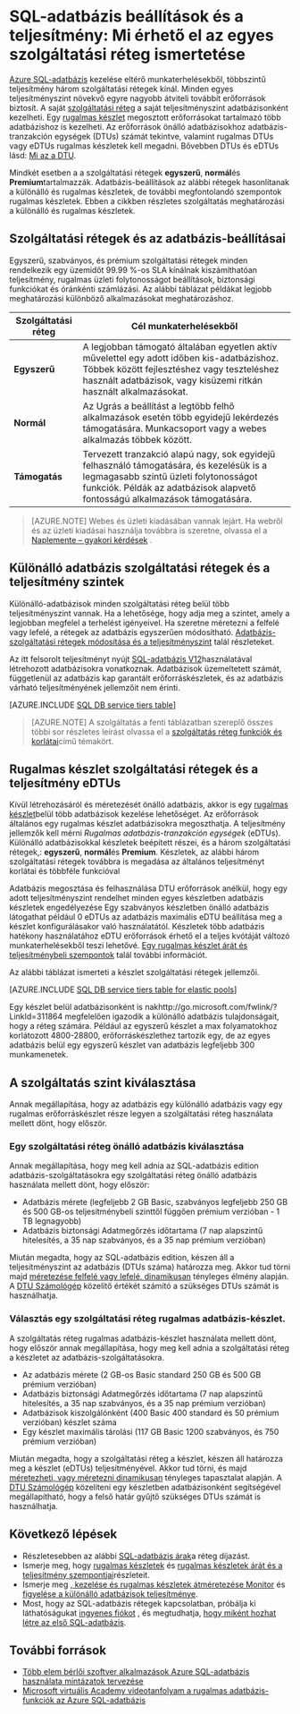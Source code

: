 <properties
    pageTitle="SQL-adatbázis teljesítmény és beállítások: rétegek szolgáltatás |} Microsoft Azure"
    description="SQL-adatbázis teljesítmény és üzleti folytonosságot szolgáltatások egyenleg a költség- és videofunkcióinak szerint átméretezheti, hogy a szolgáltatás meghatározási összehasonlítása."
    keywords="adatbázis-beállítások adatbázis teljesítménye"
    services="sql-database"
    documentationCenter=""
    authors="CarlRabeler"
    manager="jhubbard"
    editor="CarlRabeler"/>

<tags
    ms.service="sql-database"
    ms.devlang="na"
    ms.topic="get-started-article"
    ms.tgt_pltfrm="na"
    ms.workload="data-management"
    ms.date="08/10/2016"
    ms.author="carlrab"/>

# <a name="sql-database-options-and-performance-understand-whats-available-in-each-service-tier"></a>SQL-adatbázis beállítások és a teljesítmény: Mi érhető el az egyes szolgáltatási réteg ismertetése

[Azure SQL-adatbázis](sql-database-technical-overview.md) kezelése eltérő munkaterhelésekből, többszintű teljesítmény három szolgáltatási rétegek kínál. Minden egyes teljesítményszint növekvő egyre nagyobb átviteli továbbít erőforrások biztosít. A saját [szolgáltatási réteg](sql-database-service-tiers.md#standalone-database-service-tiers-and-performance-levels) a saját teljesítményszint adatbázisonként kezelheti. Egy [rugalmas készlet](sql-database-service-tiers.md#elastic-pool-service-tiers-and-performance-in-edtus) megosztott erőforrásokat tartalmazó több adatbázishoz is kezelheti. Az erőforrások önálló adatbázisokhoz adatbázis-tranzakción egységek (DTUs) számát tekintve, valamint rugalmas DTUs vagy eDTUs rugalmas készletek kell megadni. Bővebben DTUs és eDTUs lásd: [Mi az a DTU](sql-database-what-is-a-dtu.md). 

Mindkét esetben a a szolgáltatási rétegek **egyszerű**, **normál**és **Premium**tartalmazzák. Adatbázis-beállítások az alábbi rétegek hasonlítanak a különálló és rugalmas készletek, de további megfontolandó szempontok rugalmas készletek. Ebben a cikkben részletes szolgáltatás meghatározási a különálló és rugalmas készletek.

## <a name="service-tiers-and-database-options"></a>Szolgáltatási rétegek és az adatbázis-beállításai
Egyszerű, szabványos, és prémium szolgáltatási rétegek minden rendelkezik egy üzemidőt 99.99 %-os SLA kínálnak kiszámíthatóan teljesítmény, rugalmas üzleti folytonosságot beállítások, biztonsági funkciókat és óránkénti számlázási. Az alábbi táblázat példákat legjobb meghatározási különböző alkalmazásokat meghatározáshoz.

| Szolgáltatási réteg | Cél munkaterhelésekből |
|---|---|
| **Egyszerű** | A legjobban támogató általában egyetlen aktív művelettel egy adott időben kis-adatbázishoz. Többek között fejlesztéshez vagy teszteléshez használt adatbázisok, vagy kisüzemi ritkán használt alkalmazásokat. |
| **Normál** | Az Ugrás a beállítást a legtöbb felhő alkalmazások esetén több egyidejű lekérdezés támogatására. Munkacsoport vagy a webes alkalmazás többek között. |
| **Támogatás** | Tervezett tranzakció alapú nagy, sok egyidejű felhasználó támogatására, és kezelésük is a legmagasabb szintű üzleti folytonosságot funkciók. Példák az adatbázisok alapvető fontosságú alkalmazások támogatására. |

>[AZURE.NOTE] Webes és üzleti kiadásában vannak lejárt. Ha webről és az üzleti kiadásai használja továbbra is szeretne, olvassa el a [Naplemente – gyakori kérdések](https://azure.microsoft.com/pricing/details/sql-database/web-business/) .

## <a name="standalone-database-service-tiers-and-performance-levels"></a>Különálló adatbázis szolgáltatási rétegek és a teljesítmény szintek
Különálló-adatbázisok minden szolgáltatási réteg belül több teljesítményszint vannak. Ha a lehetősége, hogy adja meg a szintet, amely a legjobban megfelel a terhelést igényeivel. Ha szeretne méretezni a felfelé vagy lefelé, a rétegek az adatbázis egyszerűen módosítható. [Adatbázis-szolgáltatási rétegek módosítása és a teljesítményszint](sql-database-scale-up.md) talál részleteket.

Az itt felsorolt teljesítményt nyújt [SQL-adatbázis V12](sql-database-v12-whats-new.md)használatával létrehozott adatbázisokra vonatkoznak. Adatbázisok üzemeltetett számát, függetlenül az adatbázis kap garantált erőforráskészletek, és az adatbázis várható teljesítményének jellemzőit nem érinti.

[AZURE.INCLUDE [SQL DB service tiers table](../../includes/sql-database-service-tiers-table.md)]

>[AZURE.NOTE] A szolgáltatás a fenti táblázatban szereplő összes többi sor részletes leírást olvassa el a [szolgáltatás réteg funkciók és korlátai](sql-database-performance-guidance.md#service-tier-capabilities-and-limits)című témakört.

## <a name="elastic-pool-service-tiers-and-performance-in-edtus"></a>Rugalmas készlet szolgáltatási rétegek és a teljesítmény eDTUs
Kívül létrehozásáról és méretezését önálló adatbázis, akkor is egy [rugalmas készlet](sql-database-elastic-pool.md)belül több adatbázisok kezelése lehetőséget. Az erőforrások általános egy rugalmas készlet adatbázisokra megoszthatja. A teljesítmény jellemzők kell mérni *Rugalmas adatbázis-tranzakción egységek* (eDTUs). Különálló adatbázisokkal készletek beépített részei, és a három szolgáltatási rétegek,: **egyszerű**, **normál**és **Premium**. Készletek, az alábbi három szolgáltatási rétegek továbbra is megadása az általános teljesítményt korlátai és többféle funkcióval

Adatbázis megosztása és felhasználása DTU erőforrások anélkül, hogy egy adott teljesítményszint rendelhet minden egyes készletben adatbázis készletek engedélyezése Egy szabványos készletben önálló adatbázis látogathat például 0 eDTUs az adatbázis maximális eDTU beállítása meg a készlet konfigurálásakor való használatától. Készletek több adatbázis hatékony használatához eDTU erőforrások érhető el a teljes kvótáját változó munkaterhelésekből teszi lehetővé. [Egy rugalmas készlet árát és teljesítménybeli szempontok](sql-database-elastic-pool-guidance.md) talál további információt.

Az alábbi táblázat ismerteti a készlet szolgáltatási rétegek jellemzői.

[AZURE.INCLUDE [SQL DB service tiers table for elastic pools](../../includes/sql-database-service-tiers-table-elastic-db-pools.md)]

Egy készlet belül adatbázisonként is nakhttp://go.microsoft.com/fwlink/?LinkId=311864 megfelelően igazodik a különálló adatbázis tulajdonságait, hogy a réteg számára. Például az egyszerű készlet a max folyamatokhoz korlátozott 4800-28800, erőforráskészlethez tartozik egy, de az egyes adatbázis belül egy egyszerű készlet van adatbázis legfeljebb 300 munkamenetek.

## <a name="choosing-a-service-tier"></a>A szolgáltatás szint kiválasztása

Annak megállapítása, hogy az adatbázis egy különálló adatbázis vagy egy rugalmas erőforráskészlet része legyen a szolgáltatási réteg használata mellett dönt, hogy először. 

### <a name="choosing-a-service-tier-for-a-standalone-database"></a>Egy szolgáltatási réteg önálló adatbázis kiválasztása

Annak megállapítása, hogy meg kell adnia az SQL-adatbázis edition adatbázis-szolgáltatásokra egy szolgáltatási réteg önálló adatbázis használata mellett dönt, hogy először:

- Adatbázis mérete (legfeljebb 2 GB Basic, szabványos legfeljebb 250 GB és 500 GB-os teljesítménybeli szinttől függően prémium verzióban - 1 TB legnagyobb)
- Adatbázis biztonsági Adatmegőrzés időtartama (7 nap alapszintű hitelesítés, a 35 nap szabványos, és a 35 nap prémium verzióban)

Miután megadta, hogy az SQL-adatbázis edition, készen áll a teljesítményszint az adatbázis (DTUs száma) határozza meg. Akkor tud törni majd [méretezése felfelé vagy lefelé, dinamikusan](sql-database-scale-up.md) tényleges élmény alapján. A [DTU Számológép](http://dtucalculator.azurewebsites.net/) közelítő értékét számító a szükséges DTUs számát is használhatja. 

### <a name="choosing-a-service-tier-for-an-elastic-database-pool"></a>Választás egy szolgáltatási réteg rugalmas adatbázis-készlet.

A szolgáltatás réteg rugalmas adatbázis-készlet használata mellett dönt, hogy először annak megállapítása, hogy meg kell adnia a szolgáltatási réteg a készletet az adatbázis-szolgáltatásokra.

- Az adatbázis mérete (2 GB-os Basic standard 250 GB és 500 GB prémium verzióban)
- Adatbázis biztonsági Adatmegőrzés időtartama (7 nap alapszintű hitelesítés, a 35 nap szabványos, és a 35 nap prémium verzióban)
- Adatbázisok kiszolgálónként (400 Basic 400 standard és 50 prémium verzióban) készlet száma
- Egy készlet maximális tárolási (117 GB Basic 1200 szabványos, és 750 prémium verzióban)

Miután megadta, hogy a szolgáltatási réteg a készlet, készen áll határozza meg a készlet (eDTUs) teljesítményével. Akkor tud törni, és majd [méretezheti, vagy méretezni dinamikusan](sql-database-elastic-pool-manage-portal.md#change-performance-settings-of-a-pool) tényleges tapasztalat alapján. A [DTU Számológép](http://dtucalculator.azurewebsites.net/) közelíteni egy készletben adatbázisonként segítségével megállapítható, hogy a felső határ gyűjtő szükséges DTUs számát is használhatja.

## <a name="next-steps"></a>Következő lépések
- Részletesebben az alábbi [SQL-adatbázis árak](https://azure.microsoft.com/pricing/details/sql-database/)a réteg díjazást.
- Ismerje meg, hogy [rugalmas készletek](sql-database-elastic-pool-guidance.md) és [rugalmas készletek árát és a teljesítmény szempontjai](sql-database-elastic-pool-guidance.md)részleteit.
- Ismerje meg [, kezelése és rugalmas készletek átméretezése Monitor](sql-database-elastic-pool-manage-portal.md) és [figyelése a különálló adatbázisok teljesítménye](sql-database-single-database-monitor.md).
- Most, hogy az SQL-adatbázis rétegek kapcsolatban, próbálja ki láthatóságukat [ingyenes fiókot](https://azure.microsoft.com/pricing/free-trial/) , és megtudhatja, [hogy miként hozhat létre az első SQL-adatbázis](sql-database-get-started.md).

## <a name="additional-resources"></a>További források

- [Több elem bérlői szoftver alkalmazások Azure SQL-adatbázis használata mintázatok tervezése](sql-database-design-patterns-multi-tenancy-saas-applications.md)
- [Microsoft virtuális Academy videotanfolyam a rugalmas adatbázis-funkciók az Azure SQL-adatbázis](https://mva.microsoft.com/en-US/training-courses/elastic-database-capabilities-with-azure-sql-db-16554)
